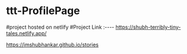 # ttt-ProfilePage

#project hosted on netlify
#Project Link :----
https://shubh-terribly-tiny-tales.netlify.app/

https://imshubhankar.github.io/stories

